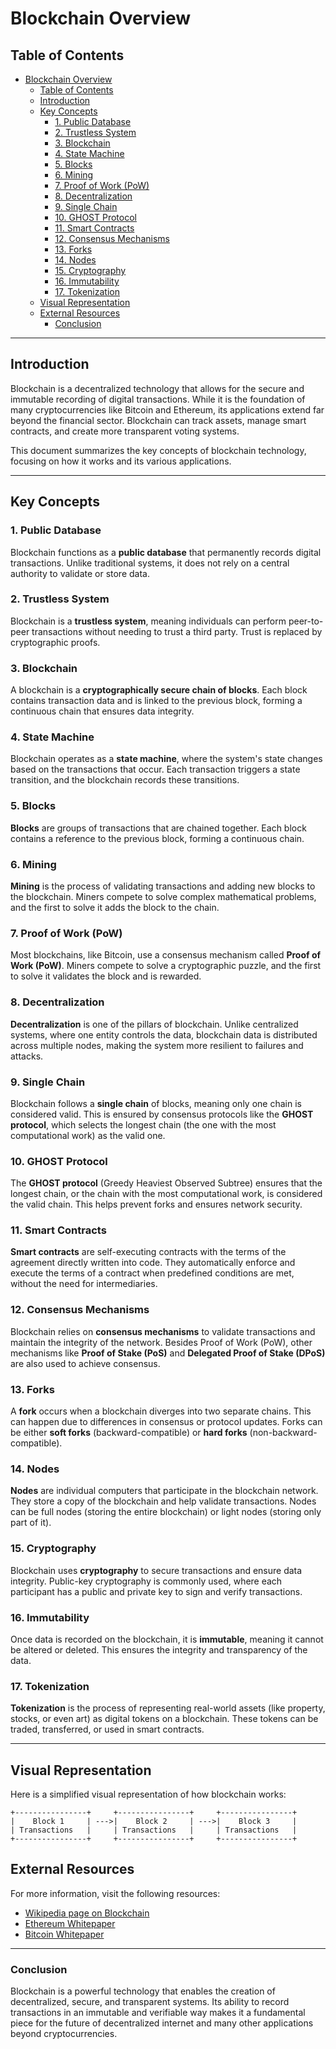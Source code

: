 # Blockchain Overview

## Table of Contents
- [Blockchain Overview](#blockchain-overview)
  - [Table of Contents](#table-of-contents)
  - [Introduction](#introduction)
  - [Key Concepts](#key-concepts)
    - [1. Public Database](#1-public-database)
    - [2. Trustless System](#2-trustless-system)
    - [3. Blockchain](#3-blockchain)
    - [4. State Machine](#4-state-machine)
    - [5. Blocks](#5-blocks)
    - [6. Mining](#6-mining)
    - [7. Proof of Work (PoW)](#7-proof-of-work-pow)
    - [8. Decentralization](#8-decentralization)
    - [9. Single Chain](#9-single-chain)
    - [10. GHOST Protocol](#10-ghost-protocol)
    - [11. Smart Contracts](#11-smart-contracts)
    - [12. Consensus Mechanisms](#12-consensus-mechanisms)
    - [13. Forks](#13-forks)
    - [14. Nodes](#14-nodes)
    - [15. Cryptography](#15-cryptography)
    - [16. Immutability](#16-immutability)
    - [17. Tokenization](#17-tokenization)
  - [Visual Representation](#visual-representation)
  - [External Resources](#external-resources)
    - [Conclusion](#conclusion)

---

## Introduction

Blockchain is a decentralized technology that allows for the secure and immutable recording of digital transactions. While it is the foundation of many cryptocurrencies like Bitcoin and Ethereum, its applications extend far beyond the financial sector. Blockchain can track assets, manage smart contracts, and create more transparent voting systems.

This document summarizes the key concepts of blockchain technology, focusing on how it works and its various applications.

---

## Key Concepts

### 1. Public Database
Blockchain functions as a **public database** that permanently records digital transactions. Unlike traditional systems, it does not rely on a central authority to validate or store data.

### 2. Trustless System
Blockchain is a **trustless system**, meaning individuals can perform peer-to-peer transactions without needing to trust a third party. Trust is replaced by cryptographic proofs.

### 3. Blockchain
A blockchain is a **cryptographically secure chain of blocks**. Each block contains transaction data and is linked to the previous block, forming a continuous chain that ensures data integrity.

### 4. State Machine
Blockchain operates as a **state machine**, where the system's state changes based on the transactions that occur. Each transaction triggers a state transition, and the blockchain records these transitions.

### 5. Blocks
**Blocks** are groups of transactions that are chained together. Each block contains a reference to the previous block, forming a continuous chain.

### 6. Mining
**Mining** is the process of validating transactions and adding new blocks to the blockchain. Miners compete to solve complex mathematical problems, and the first to solve it adds the block to the chain.

### 7. Proof of Work (PoW)
Most blockchains, like Bitcoin, use a consensus mechanism called **Proof of Work (PoW)**. Miners compete to solve a cryptographic puzzle, and the first to solve it validates the block and is rewarded.

### 8. Decentralization
**Decentralization** is one of the pillars of blockchain. Unlike centralized systems, where one entity controls the data, blockchain data is distributed across multiple nodes, making the system more resilient to failures and attacks.

### 9. Single Chain
Blockchain follows a **single chain** of blocks, meaning only one chain is considered valid. This is ensured by consensus protocols like the **GHOST protocol**, which selects the longest chain (the one with the most computational work) as the valid one.

### 10. GHOST Protocol
The **GHOST protocol** (Greedy Heaviest Observed Subtree) ensures that the longest chain, or the chain with the most computational work, is considered the valid chain. This helps prevent forks and ensures network security.

### 11. Smart Contracts
**Smart contracts** are self-executing contracts with the terms of the agreement directly written into code. They automatically enforce and execute the terms of a contract when predefined conditions are met, without the need for intermediaries.

### 12. Consensus Mechanisms
Blockchain relies on **consensus mechanisms** to validate transactions and maintain the integrity of the network. Besides Proof of Work (PoW), other mechanisms like **Proof of Stake (PoS)** and **Delegated Proof of Stake (DPoS)** are also used to achieve consensus.

### 13. Forks
A **fork** occurs when a blockchain diverges into two separate chains. This can happen due to differences in consensus or protocol updates. Forks can be either **soft forks** (backward-compatible) or **hard forks** (non-backward-compatible).

### 14. Nodes
**Nodes** are individual computers that participate in the blockchain network. They store a copy of the blockchain and help validate transactions. Nodes can be full nodes (storing the entire blockchain) or light nodes (storing only part of it).

### 15. Cryptography
Blockchain uses **cryptography** to secure transactions and ensure data integrity. Public-key cryptography is commonly used, where each participant has a public and private key to sign and verify transactions.

### 16. Immutability
Once data is recorded on the blockchain, it is **immutable**, meaning it cannot be altered or deleted. This ensures the integrity and transparency of the data.

### 17. Tokenization
**Tokenization** is the process of representing real-world assets (like property, stocks, or even art) as digital tokens on a blockchain. These tokens can be traded, transferred, or used in smart contracts.

---

## Visual Representation

Here is a simplified visual representation of how blockchain works:

```plaintext
+----------------+     +----------------+     +----------------+
|    Block 1     | --->|    Block 2     | --->|    Block 3     |
| Transactions   |     | Transactions   |     | Transactions   |
+----------------+     +----------------+     +----------------+
```
## External Resources
For more information, visit the following resources:

- [
Wikipedia page on Blockchain
](https://en.wikipedia.org/wiki/Blockchain)
- [
Ethereum Whitepaper
](https://ethereum.org/en/whitepaper/)
- [
Bitcoin Whitepaper
](https://bitcoin.org/bitcoin.pdf)

---

### Conclusion
Blockchain is a powerful technology that enables the creation of decentralized, secure, and transparent systems. Its ability to record transactions in an immutable and verifiable way makes it a fundamental piece for the future of decentralized internet and many other applications beyond cryptocurrencies.
